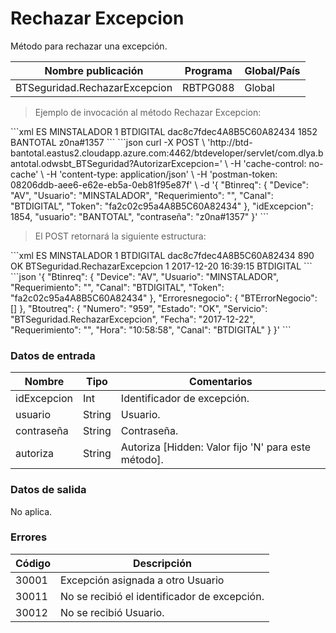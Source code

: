 # Rechazar Excepcion 

Método para rechazar una excepción. 

Nombre publicación | Programa | Global/País 
--------- | ----------- | ----------- 
BTSeguridad.RechazarExcepcion | RBTPG088 | Global 

> Ejemplo de invocación al método Rechazar Excepcion: 

<code-group> 
<code-block title="XML" active> 
```xml 
<soapenv:Envelope xmlns:soapenv="http://schemas.xmlsoap.org/soap/envelope/" xmlns:bts="http://uy.com.dlya.bantotal/BTSOA/"> 
   <soapenv:Header/> 
   <soapenv:Body> 
      <bts:BTSeguridad.RechazarExcepcion> 
         <bts:Btinreq>             
            <bts:Device>ES</bts:Device> 
            <bts:Usuario>MINSTALADOR</bts:Usuario> 
            <bts:Requerimiento>1</bts:Requerimiento> 
            <bts:Canal>BTDIGITAL</bts:Canal> 
            <bts:Token>dac8c7fdec4A8B5C60A82434</bts:Token> 
         </bts:Btinreq> 
         <bts:idExcepcion>1852</bts:idExcepcion> 
         <bts:usuario>BANTOTAL</bts:usuario> 
         <bts:contraseña>z0na#1357</bts:contraseña> 
      </bts:BTSeguridad.RechazarExcepcion> 
   </soapenv:Body> 
</soapenv:Envelope> 
``` 
</code-block> 

<code-block title="JSON"> 
```json 
curl -X POST \ 
  'http://btd-bantotal.eastus2.cloudapp.azure.com:4462/btdeveloper/servlet/com.dlya.bantotal.odwsbt_BTSeguridad?AutorizarExcepcion=' \ 
  -H 'cache-control: no-cache' \ 
  -H 'content-type: application/json' \ 
  -H 'postman-token: 08206ddb-aee6-e62e-eb5a-0eb81f95e87f' \ 
  -d '{ 
	"Btinreq": { 
		"Device": "AV", 
		"Usuario": "MINSTALADOR", 
		"Requerimiento": "", 
		"Canal": "BTDIGITAL", 
		"Token": "fa2c02c95a4A8B5C60A82434" 
	}, 
    "idExcepcion": 1854, 
    "usuario": "BANTOTAL", 
    "contraseña": "z0na#1357" 
}' 
``` 
</code-block> 
</code-group> 

> El POST retornará la siguiente estructura: 

<code-group> 
<code-block title="XML" active> 
```xml 
<SOAP-ENV:Envelope xmlns:SOAP-ENV="http://schemas.xmlsoap.org/soap/envelope/" xmlns:xsd="http://www.w3.org/2001/XMLSchema" xmlns:SOAP-ENC="http://schemas.xmlsoap.org/soap/encoding/" xmlns:xsi="http://www.w3.org/2001/XMLSchema-instance"> 
   <SOAP-ENV:Body> 
      <BTSeguridad.RechazarExcepcionResponse xmlns="http://uy.com.dlya.bantotal/BTSOA/"> 
         <Btinreq> 
            <Device>ES</Device> 
            <Usuario>MINSTALADOR</Usuario> 
            <Requerimiento>1</Requerimiento> 
            <Canal>BTDIGITAL</Canal> 
            <Token>dac8c7fdec4A8B5C60A82434</Token> 
         </Btinreq> 
         <Erroresnegocio></Erroresnegocio> 
         <Btoutreq> 
            <Numero>890</Numero> 
            <Estado>OK</Estado> 
            <Servicio>BTSeguridad.RechazarExcepcion</Servicio> 
            <Requerimiento>1</Requerimiento> 
            <Fecha>2017-12-20</Fecha> 
            <Hora>16:39:15</Hora> 
            <Canal>BTDIGITAL</Canal> 
         </Btoutreq> 
      </BTSeguridad.RechazarExcepcionResponse> 
   </SOAP-ENV:Body> 
</SOAP-ENV:Envelope> 
``` 
</code-block> 

<code-block title="JSON"> 
```json 
'{ 
	"Btinreq": { 
		"Device": "AV", 
		"Usuario": "MINSTALADOR", 
		"Requerimiento": "", 
		"Canal": "BTDIGITAL", 
		"Token": "fa2c02c95a4A8B5C60A82434" 
	}, 
    "Erroresnegocio": { 
        "BTErrorNegocio": [] 
    }, 
    "Btoutreq": { 
        "Numero": "959", 
        "Estado": "OK", 
        "Servicio": "BTSeguridad.RechazarExcepcion", 
        "Fecha": "2017-12-22", 
        "Requerimiento": "", 
        "Hora": "10:58:58", 
        "Canal": "BTDIGITAL" 
    } 
}' 
``` 
</code-block> 
</code-group> 

### Datos de entrada 

Nombre | Tipo | Comentarios 
--------- | ----------- | ----------- 
idExcepcion | Int | Identificador de excepción. 
usuario | String | Usuario. 
contraseña | String | Contraseña. 
autoriza | String | Autoriza [Hidden: Valor fijo 'N' para este método]. 

### Datos de salida 

No aplica. 

### Errores 

Código | Descripción 
--------- | ----------- 
30001 | Excepción asignada a otro Usuario 
30011 | No se recibió el identificador de excepción. 
30012 | No se recibió Usuario. 

 
